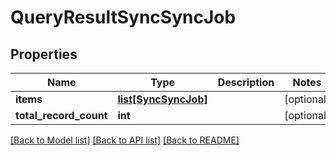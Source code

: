 # QueryResultSyncSyncJob

## Properties
Name | Type | Description | Notes
------------ | ------------- | ------------- | -------------
**items** | [**list[SyncSyncJob]**](SyncSyncJob.md) |  | [optional] 
**total_record_count** | **int** |  | [optional] 

[[Back to Model list]](../README.md#documentation-for-models) [[Back to API list]](../README.md#documentation-for-api-endpoints) [[Back to README]](../README.md)

